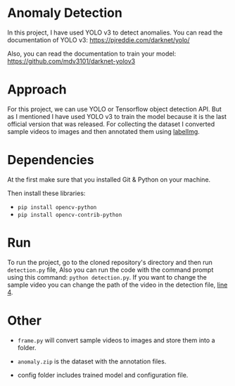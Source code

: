 # Anomaly Detection

In this project, I have used YOLO v3 to detect anomalies. You can read the documentation of YOLO v3:
https://pjreddie.com/darknet/yolo/

Also, you can read the documentation to train your model:
https://github.com/mdv3101/darknet-yolov3

# Approach
For this project, we can use YOLO or Tensorflow object detection API.
But as I mentioned I have used YOLO v3 to train the model because it is the last official version that was released. For collecting the dataset I converted sample videos to images and then annotated them using [labelImg](https://pypi.org/project/labelImg/).

# Dependencies

At the first make sure that you installed Git & Python on your machine.

Then install these libraries:
 - `pip install opencv-python`
 - `pip install opencv-contrib-python`

# Run

To run the project, go to the cloned repository's directory and then run `detection.py` file, Also you can run the code with the command prompt using this command: `python detection.py`.
If you want to change the sample video you can change the path of the video in the detection file, [line 4](https://github.com/RealTourani/Anomaly-detection/blob/3e404d1da6d7117e9c2cdd8e6ff53272d5b2d1c7/detection.py#L4).

 
# Other

 - `frame.py` will convert sample videos to images and store them into a
   folder.
   
 - `anomaly.zip` is the dataset with the annotation files.
 - config folder includes trained model and configuration file.
